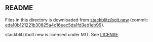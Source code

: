 ## README

Files in this directory is downloaded from [stackblitz/bolt.new](https://github.com/stackblitz/bolt.new) (commit: [eda10b121221b30825a4c16eec5da1fd3eb1eb99](https://github.com/stackblitz/bolt.new/tree/eda10b121221b30825a4c16eec5da1fd3eb1eb99)).

stackblitz/bolt.new is licensed under MIT. See [LICENSE](https://github.com/stackblitz/bolt.new/blob/eda10b121221b30825a4c16eec5da1fd3eb1eb99/LICENSE).
